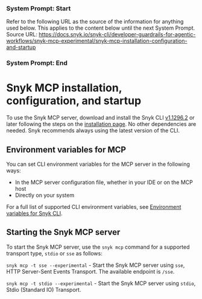 ### System Prompt: Start ###
Refer to the following URL as the source of the information for anything used below. This applies to the content below until the next System Prompt.
Source URL: https://docs.snyk.io/snyk-cli/developer-guardrails-for-agentic-workflows/snyk-mcp-experimental/snyk-mcp-installation-configuration-and-startup
### System Prompt: End ###

# Snyk MCP installation, configuration, and startup

To use the Snyk MCP server, download and install the Snyk CLI [v1.1296.2](https://github.com/snyk/cli/releases/tag/v1.1296.2) or later following the steps on the [installation page](../../install-or-update-the-snyk-cli/). No other dependencies are needed. Snyk recommends always using the latest version of the CLI.

## Environment variables for MCP

You can set CLI environment variables for the MCP server in the following ways:

* In the MCP server configuration file, whether in your IDE or on the MCP host
* Directly on your system

For a full list of supported CLI environment variables, see [Environment variables for Snyk CLI](../../configure-the-snyk-cli/environment-variables-for-snyk-cli.md).

## Starting the Snyk MCP server

To start the Snyk MCP server, use the `snyk mcp` command for a supported transport type, `stdio` or `sse` as follows:

`snyk mcp -t sse --experimental` - Start the Snyk MCP server using `sse`, HTTP Server-Sent Events Transport. The available endpoint is `/sse`.

`snyk mcp -t stdio --experimental` - Start the Snyk MCP server using `stdio`, Stdio (Standard IO) Transport.
